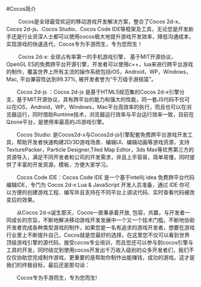 #Cocos简介

   &emsp;&emsp; Cocos是全球最受欢迎的移动游戏开发解决方案，整合了Cocos 2d-x、Cocos 2d-js、Cocos Studio、Cocos Code IDE等框架及工具，无论您是开发新手还是行业资深人士都可以使用cocos极大地提升游戏开发效率，降低沟通成本，实现游戏的快速迭代，Cocos专为手游而生，专为您而生！

   &emsp;&emsp; Cocos 2d-x: 全球占有率第一的手机游戏引擎， 基于MIT开源协议，OpenGL ES的免费跨平台开源引擎，开发者可以使用c++，lua来进行跨平台游戏的制作，覆盖世界上所有主流的操作系统包括iOS，Android，WP，Windows，Mac, 平台兼容性达到99.37%, 被开发者誉为“千万级手游摇篮”。  
  
   &emsp;&emsp;Cocos 2d-js ：Cocos 2d-js 是基于HTML5规范集的Cocos 2d-x引擎分支，基于MIT开源协议，具有跨平台的能力和强大的性能，同一套JS代码不仅可以在iOS，Android，WP，Windows，Mac平台高效率的执行，而且也可以在浏览器运行，同时借助Runtime技术，浏览器运行效率与平台运行效率一致，目前在Qzone平台，是使用率最高的JS游戏引擎。

   &emsp;&emsp;Cocos Studio: 是Cocos2d-x与Cocos2d-js引擎配套免费跨平台游戏开发工具，帮助开发者快速构建2D/3D游戏场景、编辑UI、编辑动画等游戏资源，支持TexturePacker，Particle Designer,Tiled Map Editor，3ds Max等优秀第三方的资源导入，满足不同开发者和公司的开发需求，并且上手容易，简单易懂，同时提供了丰富的开发资源，模板，方便大家学习。

   &emsp;&emsp;Cocos Code IDE：Cocos Code IDE 是一个基于intellij idea 免费跨平台代码编辑IDE，专门为 Cocos 2d-x Lua & JavaScript 开发人员准备，通过 IDE 你可以方便的创建游戏工程、编写并且支持在不同平台上调试代码、实时查看代码被改变后的效果。

   &emsp;&emsp;从Cocos 2d-x诞生那天，Cocos一直秉承着开放, 包容，共赢，与开发者一同成长的宗旨，不断地解决移动游戏开发发展中一个又一个技术门槛，不断地协助开发者完成各种类型游戏的制作，如果您是一名有追求的游戏开发者，想要在游戏行业里上不断提升自己，Cocos就是您最好的选择，在这里您不仅可以看到世界顶级游戏引擎的源代码，接受cocos专业培训，而且您还可以参与到cocos引擎与工具的开发，同时结交到使用cocos开发出千万收入级别的众多开发者们，我们不仅仅协助您完成制作游戏，更重要的是帮助你制作出能赚钱，成功的游戏，这才是我们的终极目标，最后还是那句话：
  
   &emsp;&emsp;Cocos专为手游而生，专为您而生!








